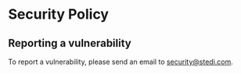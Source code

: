 # Security Policy

## Reporting a vulnerability

To report a vulnerability, please send an email to security@stedi.com.
